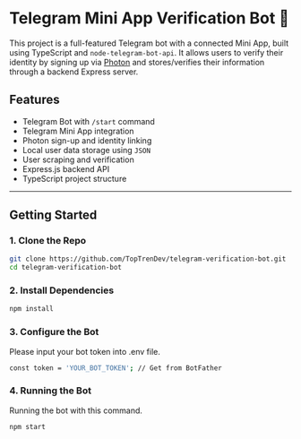 # Telegram Mini App Verification Bot 🤖

This project is a full-featured Telegram bot with a connected Mini App, built using TypeScript and `node-telegram-bot-api`. It allows users to verify their identity by signing up via [Photon](https://photon-sol.tinyastro.io/) and stores/verifies their information through a backend Express server.

## Features

- Telegram Bot with `/start` command
- Telegram Mini App integration
- Photon sign-up and identity linking
- Local user data storage using `JSON`
- User scraping and verification
- Express.js backend API
- TypeScript project structure

---

## Getting Started

### 1. Clone the Repo

```bash
git clone https://github.com/TopTrenDev/telegram-verification-bot.git
cd telegram-verification-bot
```

### 2. Install Dependencies

```bash
npm install
```

### 3. Configure the Bot

Please input your bot token into .env file.

```bash
const token = 'YOUR_BOT_TOKEN'; // Get from BotFather
```

### 4. Running the Bot

Running the bot with this command.

```bash
npm start
```
